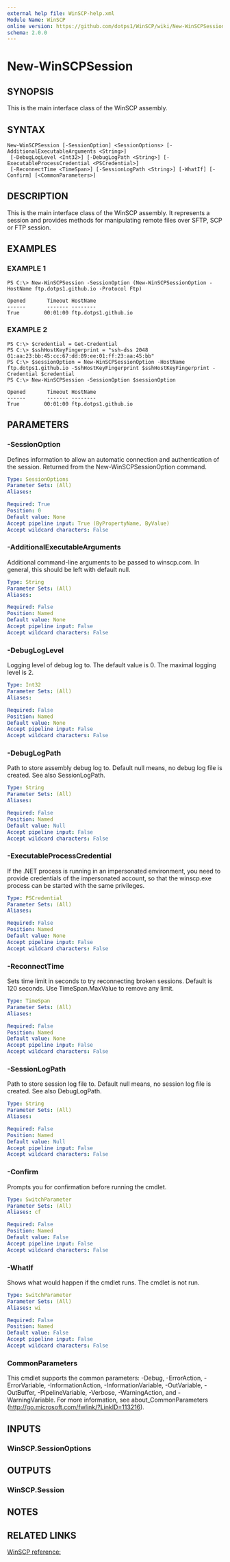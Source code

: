 ```yaml
---
external help file: WinSCP-help.xml
Module Name: WinSCP
online version: https://github.com/dotps1/WinSCP/wiki/New-WinSCPSession
schema: 2.0.0
---
```


# New-WinSCPSession

## SYNOPSIS
This is the main interface class of the WinSCP assembly.

## SYNTAX

```
New-WinSCPSession [-SessionOption] <SessionOptions> [-AdditionalExecutableArguments <String>]
 [-DebugLogLevel <Int32>] [-DebugLogPath <String>] [-ExecutableProcessCredential <PSCredential>]
 [-ReconnectTime <TimeSpan>] [-SessionLogPath <String>] [-WhatIf] [-Confirm] [<CommonParameters>]
```

## DESCRIPTION
This is the main interface class of the WinSCP assembly.
It represents a session and provides methods for manipulating remote files over SFTP, SCP or FTP session.

## EXAMPLES

### EXAMPLE 1
```
PS C:\> New-WinSCPSession -SessionOption (New-WinSCPSessionOption -HostName ftp.dotps1.github.io -Protocol Ftp)

Opened       Timeout HostName
------       ------- --------
True        00:01:00 ftp.dotps1.github.io
```

### EXAMPLE 2
```
PS C:\> $credential = Get-Credential
PS C:\> $sshHostKeyFingerprint = "ssh-dss 2048 01:aa:23:bb:45:cc:67:dd:89:ee:01:ff:23:aa:45:bb"
PS C:\> $sessionOption = New-WinSCPSessionOption -HostName ftp.dotps1.github.io -SshHostKeyFingerprint $sshHostKeyFingerprint -Credential $credential
PS C:\> New-WinSCPSession -SessionOption $sessionOption

Opened       Timeout HostName
------       ------- --------
True        00:01:00 ftp.dotps1.github.io
```

## PARAMETERS

### -SessionOption
Defines information to allow an automatic connection and authentication of the session.
Returned from the New-WinSCPSessionOption command.

```yaml
Type: SessionOptions
Parameter Sets: (All)
Aliases:

Required: True
Position: 0
Default value: None
Accept pipeline input: True (ByPropertyName, ByValue)
Accept wildcard characters: False
```

### -AdditionalExecutableArguments
Additional command-line arguments to be passed to winscp.com.
In general, this should be left with default null.

```yaml
Type: String
Parameter Sets: (All)
Aliases:

Required: False
Position: Named
Default value: None
Accept pipeline input: False
Accept wildcard characters: False
```

### -DebugLogLevel
Logging level of debug log to.
The default value is 0.
The maximal logging level is 2.

```yaml
Type: Int32
Parameter Sets: (All)
Aliases:

Required: False
Position: Named
Default value: None
Accept pipeline input: False
Accept wildcard characters: False
```

### -DebugLogPath
Path to store assembly debug log to.
Default null means, no debug log file is created.
See also SessionLogPath.

```yaml
Type: String
Parameter Sets: (All)
Aliases:

Required: False
Position: Named
Default value: Null
Accept pipeline input: False
Accept wildcard characters: False
```

### -ExecutableProcessCredential
If the .NET process is running in an impersonated environment, you need to provide credentials of the impersonated account, so that the winscp.exe process can be started with the same privileges.

```yaml
Type: PSCredential
Parameter Sets: (All)
Aliases:

Required: False
Position: Named
Default value: None
Accept pipeline input: False
Accept wildcard characters: False
```

### -ReconnectTime
Sets time limit in seconds to try reconnecting broken sessions.
Default is 120 seconds.
Use TimeSpan.MaxValue to remove any limit.

```yaml
Type: TimeSpan
Parameter Sets: (All)
Aliases:

Required: False
Position: Named
Default value: None
Accept pipeline input: False
Accept wildcard characters: False
```

### -SessionLogPath
Path to store session log file to.
Default null means, no session log file is created.
See also DebugLogPath.

```yaml
Type: String
Parameter Sets: (All)
Aliases:

Required: False
Position: Named
Default value: Null
Accept pipeline input: False
Accept wildcard characters: False
```

### -Confirm
Prompts you for confirmation before running the cmdlet.

```yaml
Type: SwitchParameter
Parameter Sets: (All)
Aliases: cf

Required: False
Position: Named
Default value: False
Accept pipeline input: False
Accept wildcard characters: False
```

### -WhatIf
Shows what would happen if the cmdlet runs.
The cmdlet is not run.

```yaml
Type: SwitchParameter
Parameter Sets: (All)
Aliases: wi

Required: False
Position: Named
Default value: False
Accept pipeline input: False
Accept wildcard characters: False
```

### CommonParameters
This cmdlet supports the common parameters: -Debug, -ErrorAction, -ErrorVariable, -InformationAction, -InformationVariable, -OutVariable, -OutBuffer, -PipelineVariable, -Verbose, -WarningAction, and -WarningVariable.
For more information, see about_CommonParameters (http://go.microsoft.com/fwlink/?LinkID=113216).

## INPUTS

### WinSCP.SessionOptions

## OUTPUTS

### WinSCP.Session

## NOTES

## RELATED LINKS

[WinSCP reference:](https://winscp.net/eng/docs/library_session_open)

